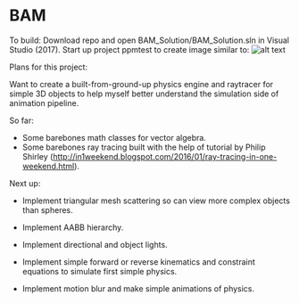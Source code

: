 # BAM

To build: Download repo and open BAM_Solution/BAM_Solution.sln in Visual Studio (2017). Start up project ppmtest to create image similar to:
![alt text](https://raw.githubusercontent.com/doreiss/BAM/master/BAM_Solution/ppmtest/outfile.ppm)

Plans for this project: 

Want to create a built-from-ground-up physics engine and raytracer for simple 3D objects to help myself better understand the simulation side of animation pipeline. 

So far:
  - Some barebones math classes for vector algebra. 
  - Some barebones ray tracing built with the help of tutorial by Philip Shirley (http://in1weekend.blogspot.com/2016/01/ray-tracing-in-one-weekend.html). 

Next up: 
  - Implement triangular mesh scattering so can view more complex objects than spheres. 
  - Implement AABB hierarchy.
  - Implement directional and object lights. 
  
  - Implement simple forward or reverse kinematics and constraint equations to simulate first simple physics.
  - Implement motion blur and make simple animations of physics. 
  
